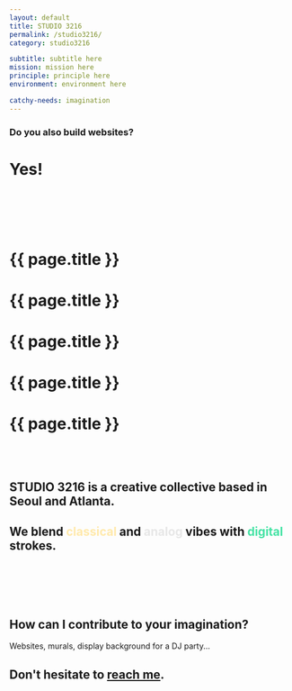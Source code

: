 ```yaml
---
layout: default
title: STUDIO 3216
permalink: /studio3216/
category: studio3216

subtitle: subtitle here
mission: mission here
principle: principle here
environment: environment here

catchy-needs: imagination
---
```


### Do you also build websites?

<div class="container"><h1 class="display-1">Yes!</h1></div>

<br><br><br><br>
<h1 class="display-2"><b>{{ page.title }}</b></h1>
<h1 class="display-3"><b>{{ page.title }}</b></h1>
<h1 class="display-4"><b>{{ page.title }}</b></h1>
<h1 class="display-5"><b>{{ page.title }}</b></h1>
<h1 class="display-6"><b>{{ page.title }}</b></h1>

<br><br>
<h2>STUDIO 3216 is a creative collective based in <span class="emphasis-inverted">Seoul</span> and <span class="emphasis-inverted">Atlanta</span>.</h2>

<span class="br-softest"/>
<h2>We blend
<span class="emphasis-inverted" style="color: #FFE9AB;">classical</span>
and
<span class="emphasis-inverted" style="color: #E7E7E7;">analog</span>
vibes with
<span class="emphasis-inverted" style="color: #46E3A5;">digital</span>
strokes.</h2>

<br><br><br><br>
<h2>How can I contribute to your imagination?</h2>
    Websites, murals, display background for a DJ party...

<span class="br-softest"/>
<h2>Don't hesitate to <a class="link-dark" href="mailto:contact.studio3216@gmail.com">reach me</a>.</h2>
